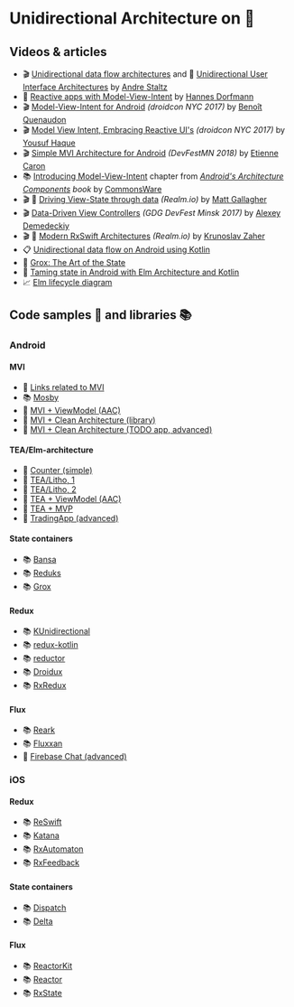 # Unidirectional Architecture on :iphone:

## Videos & articles

* :clapper: [Unidirectional data flow architectures](https://www.youtube.com/watch?v=1c6XiQsnh_U) and :page_facing_up: [Unidirectional User Interface Architectures](https://staltz.com/unidirectional-user-interface-architectures.html) by [Andre Staltz](https://github.com/staltz)
* :bookmark_tabs: [Reactive apps with Model-View-Intent](http://hannesdorfmann.com/android/mosby3-mvi-1) by [Hannes Dorfmann](https://github.com/sockeqwe)
* :clapper: [Model-View-Intent for Android](https://www.youtube.com/watch?v=PXBXcHQeDLE) _(droidcon NYC 2017)_ by [Benoît Quenaudon](https://github.com/oldergod)
* :clapper: [Model View Intent, Embracing Reactive UI's](https://www.youtube.com/watch?v=8JewfcZl5TQ) _(droidcon NYC 2017)_ by [Yousuf Haque](https://github.com/yousuf-haque)
* :clapper: [Simple MVI Architecture for Android](https://www.youtube.com/watch?v=A2xyPZyoFUo) _(DevFestMN 2018)_ by [Etienne Caron](https://github.com/kanawish)
* :books: [Introducing Model-View-Intent](https://commonsware.com/AndroidArch/previews/introducing-model-view-intent) chapter from _[Android's Architecture Components](https://commonsware.com/AndroidArch/) book_ by [CommonsWare](https://commonsware.com/)
* :clapper: :page_facing_up: [Driving View-State through data](https://academy.realm.io/posts/try-swift-nyc-2017-matt-gallagher-driving-view-state-through-data/) _(Realm.io)_ by [Matt Gallagher](https://github.com/mattgallagher)
* :clapper: [Data-Driven View Controllers](https://www.youtube.com/watch?v=MrFuKB3HY9o) _(GDG DevFest Minsk 2017)_ by [Alexey Demedeckiy](https://github.com/AlexeyDemedetskiy)
* :clapper: :page_facing_up: [Modern RxSwift Architectures](https://academy.realm.io/posts/try-swift-nyc-2017-krunoslav-zaher-modern-rxswift-architectures/) _(Realm.io)_ by [Krunoslav Zaher](https://github.com/kzaher)
* :clipboard: [Unidirectional data flow on Android using Kotlin](https://speakerdeck.com/cesarvaliente/unidirectional-data-flow-on-android-using-kotlin)
* :page_facing_up: [Grox: The Art of the State](https://medium.com/groupon-eng/grox-the-art-of-the-state-b5223f48d696)
* :page_facing_up: [Taming state in Android with Elm Architecture and Kotlin](https://proandroiddev.com/taming-state-in-android-with-elm-architecture-and-kotlin-part-1-566caae0f706) 
* :chart_with_upwards_trend: [Elm lifecycle diagram](https://github.com/plaxdan/elm-lifecycle)

## Code samples :file_folder: and libraries :books:

### Android

#### MVI
* :page_facing_up: [Links related to MVI](https://github.com/CodyEngel/MVI)
* :books: [Mosby](https://github.com/sockeqwe/mosby)
* :file_folder: [MVI + ViewModel (AAC)](https://github.com/oldergod/android-architecture)
* :file_folder: [MVI + Clean Architecture (library)](https://github.com/bufferapp/android-clean-architecture-mvi-boilerplate)
* :file_folder: [MVI + Clean Architecture (TODO app, advanced)](https://github.com/iPoli/iPoli-android)
#### TEA/Elm-architecture
* :file_folder: [Counter (simple)](https://github.com/glung/elm-architecture-android)
* :file_folder: [TEA/Litho, 1](https://github.com/p69/Elma)
* :file_folder: [TEA/Litho, 2](https://github.com/y2k/litho-elmish)
* :file_folder: [TEA + ViewModel (AAC)](https://github.com/InventiDevelopment/Elmdroid)
* :file_folder: [TEA + MVP](https://github.com/sgrekov/Android-Elm-Architecture-Sample)
* :file_folder: [TradingApp (advanced)](https://github.com/futtetennista/TradingApp)
#### State containers
* :books: [Bansa](https://github.com/brianegan/bansa)
* :books: [Reduks](https://github.com/beyondeye/Reduks)
* :books: [Grox](https://github.com/groupon/grox)
#### Redux
* :books: [KUnidirectional](https://github.com/CesarValiente/KUnidirectional)
* :books: [redux-kotlin](https://github.com/pardom/redux-kotlin)
* :books: [reductor](https://github.com/Yarikx/reductor)
* :books: [Droidux](https://github.com/izumin5210/Droidux)
* :books: [RxRedux](https://github.com/Zeyad-37/RxRedux)
#### Flux
* :books: [Reark](https://github.com/reark/reark)
* :books: [Fluxxan](https://github.com/thedumbtechguy/Fluxxan)
* :file_folder: [Firebase Chat (advanced)](https://github.com/FrangSierra/KotlinFirechat)

### iOS

#### Redux
* :books: [ReSwift](https://github.com/ReSwift/ReSwift)
* :books: [Katana](https://github.com/BendingSpoons/katana-swift)
* :books: [RxAutomaton](https://github.com/inamiy/RxAutomaton)
* :books: [RxFeedback](https://github.com/NoTests/RxFeedback.swift)
#### State containers
* :books: [Dispatch](https://github.com/alexdrone/Dispatch)
* :books: [Delta](https://github.com/thoughtbot/Delta)
#### Flux
* :books: [ReactorKit](https://github.com/ReactorKit/ReactorKit)
* :books: [Reactor](https://github.com/ReactorSwift/Reactor)
* :books: [RxState](https://github.com/RxSwiftCommunity/RxState)
